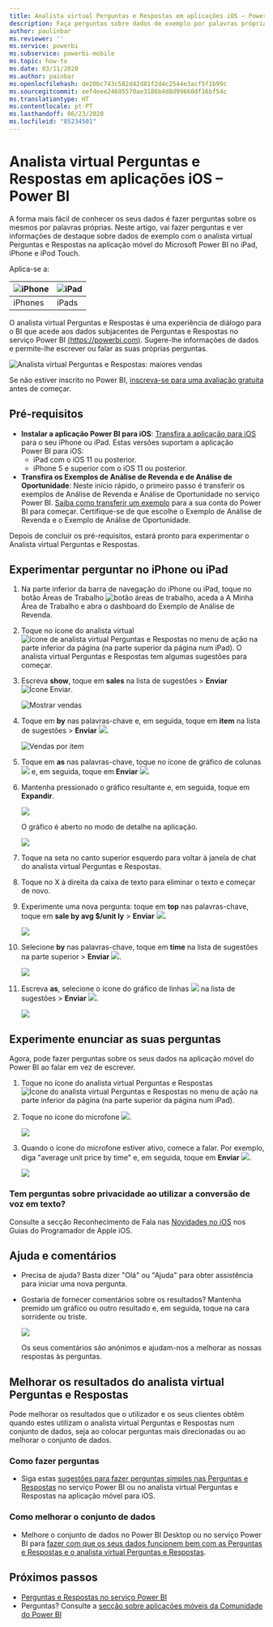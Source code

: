 ```yaml
---
title: Analista virtual Perguntas e Respostas em aplicações iOS – Power BI
description: Faça perguntas sobre dados de exemplo por palavras próprias com o analista virtual Perguntas e Respostas na aplicação móvel Power BI no seu dispositivo iOS.
author: paulinbar
ms.reviewer: ''
ms.service: powerbi
ms.subservice: powerbi-mobile
ms.topic: how-to
ms.date: 03/11/2020
ms.author: painbar
ms.openlocfilehash: de20bc743c582d42d81f2d4c2544e3acf5f1b99c
ms.sourcegitcommit: eef4eee24695570ae3186b4d8d99660df16bf54c
ms.translationtype: HT
ms.contentlocale: pt-PT
ms.lasthandoff: 06/23/2020
ms.locfileid: "85234501"
---
```

# <a name="qa-virtual-analyst-in-ios-apps---power-bi"></a>Analista virtual Perguntas e Respostas em aplicações iOS – Power BI

A forma mais fácil de conhecer os seus dados é fazer perguntas sobre os mesmos por palavras próprias. Neste artigo, vai fazer perguntas e ver informações de destaque sobre dados de exemplo com o analista virtual Perguntas e Respostas na aplicação móvel do Microsoft Power BI no iPad, iPhone e iPod Touch. 

Aplica-se a:

| ![iPhone](./media/mobile-apps-ios-qna/iphone-logo-50-px.png) | ![iPad](./media/mobile-apps-ios-qna/ipad-logo-50-px.png) |
|:--- |:--- |
| iPhones |iPads |

O analista virtual Perguntas e Respostas é uma experiência de diálogo para o BI que acede aos dados subjacentes de Perguntas e Respostas no serviço Power BI [(https://powerbi.com)](https://powerbi.com). Sugere-lhe informações de dados e permite-lhe escrever ou falar as suas próprias perguntas.

![Analista virtual Perguntas e Respostas: maiores vendas](./media/mobile-apps-ios-qna/power-bi-ios-q-n-a-top-sale-intro.png)

Se não estiver inscrito no Power BI, [inscreva-se para uma avaliação gratuita](https://app.powerbi.com/signupredirect?pbi_source=web) antes de começar.

## <a name="prerequisites"></a>Pré-requisitos

* **Instalar a aplicação Power BI para iOS**: [Transfira a aplicação para iOS](https://go.microsoft.com/fwlink/?LinkId=522062) para o seu iPhone ou iPad.
Estas versões suportam a aplicação Power BI para iOS:
    * iPad com o iOS 11 ou posterior.
    * iPhone 5 e superior com o iOS 11 ou posterior.
* **Transfira os Exemplos de Análise de Revenda e de Análise de Oportunidade**: Neste início rápido, o primeiro passo é transferir os exemplos de Análise de Revenda e Análise de Oportunidade no serviço Power BI. [Saiba como transferir um exemplo](./mobile-apps-download-samples.md) para a sua conta do Power BI para começar. Certifique-se de que escolhe o Exemplo de Análise de Revenda e o Exemplo de Análise de Oportunidade.

Depois de concluir os pré-requisitos, estará pronto para experimentar o Analista virtual Perguntas e Respostas.

## <a name="try-asking-questions-on-your-iphone-or-ipad"></a>Experimentar perguntar no iPhone ou iPad
1. Na parte inferior da barra de navegação do iPhone ou iPad, toque no botão Áreas de Trabalho ![botão áreas de trabalho](./media/mobile-apps-ios-qna/power-bi-iphone-workspaces-button.png), aceda a A Minha Área de Trabalho e abra o dashboard do Exemplo de Análise de Revenda.

2. Toque no ícone do analista virtual ![ícone de analista virtual Perguntas e Respostas](././media/mobile-apps-ios-qna/power-bi-ios-q-n-a-icon.png) no menu de ação na parte inferior da página (na parte superior da página num iPad).
     O analista virtual Perguntas e Respostas tem algumas sugestões para começar.
3. Escreva **show**, toque em **sales** na lista de sugestões > **Enviar** ![Ícone Enviar](./media/mobile-apps-ios-qna/power-bi-ios-qna-send-icon.png).

    ![Mostrar vendas](./media/mobile-apps-ios-qna/power-bi-ios-q-n-a-show-sales.png)
4. Toque em **by** nas palavras-chave e, em seguida, toque em **item** na lista de sugestões > **Enviar** ![](./media/mobile-apps-ios-qna/power-bi-ios-qna-send-icon.png).

    ![Vendas por item](./media/mobile-apps-ios-qna/power-bi-ios-q-n-a-sale-by-item.png)
5. Toque em **as** nas palavras-chave, toque no ícone de gráfico de colunas ![](./media/mobile-apps-ios-qna/power-bi-ios-q-n-a-column-chart-icon.png) e, em seguida, toque em **Enviar** ![](./media/mobile-apps-ios-qna/power-bi-ios-qna-send-icon.png).
6. Mantenha pressionado o gráfico resultante e, em seguida, toque em **Expandir**.

    ![](media/mobile-apps-ios-qna/power-bi-ios-q-n-a-tap-expand-feedback.png)

    O gráfico é aberto no modo de detalhe na aplicação.

    ![](media/mobile-apps-ios-qna/power-bi-ios-q-n-a-expanded-chart.png)
7. Toque na seta no canto superior esquerdo para voltar à janela de chat do analista virtual Perguntas e Respostas.
8. Toque no X à direita da caixa de texto para eliminar o texto e começar de novo.
9. Experimente uma nova pergunta: toque em **top** nas palavras-chave, toque em **sale by avg $/unit ly** > **Enviar** ![](./media/mobile-apps-ios-qna/power-bi-ios-qna-send-icon.png).

    ![](media/mobile-apps-ios-qna/power-bi-ios-q-n-a-top-sale-2.png)
10. Selecione **by** nas palavras-chave, toque em **time** na lista de sugestões na parte superior > **Enviar** ![](./media/mobile-apps-ios-qna/power-bi-ios-qna-send-icon.png).

     ![](media/mobile-apps-ios-qna/power-bi-ios-q-n-a-top-sale-by-time.png)
11. Escreva **as**, selecione o ícone do gráfico de linhas ![](./media/mobile-apps-ios-qna/power-bi-ios-q-n-a-line-chart-icon.png) na lista de sugestões > **Enviar** ![](./media/mobile-apps-ios-qna/power-bi-ios-qna-send-icon.png).

    ![](media/mobile-apps-ios-qna/power-bi-ios-q-n-a-top-sale-as-line.png)

## <a name="try-saying-your-questions"></a>Experimente enunciar as suas perguntas
Agora, pode fazer perguntas sobre os seus dados na aplicação móvel do Power BI ao falar em vez de escrever.

1. Toque no ícone do analista virtual Perguntas e Respostas ![Ícone do analista virtual Perguntas e Respostas](././media/mobile-apps-ios-qna/power-bi-ios-q-n-a-icon.png) no menu de ação na parte inferior da página (na parte superior da página num iPad).
2. Toque no ícone do microfone ![](media/mobile-apps-ios-qna/power-bi-ios-qna-mic-icon.png).

    ![](media/mobile-apps-ios-qna/power-bi-ios-qna-mic-on.png)

1. Quando o ícone do microfone estiver ativo, comece a falar. Por exemplo, diga "average unit price by time" e, em seguida, toque em **Enviar** ![](./media/mobile-apps-ios-qna/power-bi-ios-qna-send-icon.png).

    ![](media/mobile-apps-ios-qna/power-bi-ios-qna-speech-complete.png)

### <a name="questions-about-privacy-when-using-speech-to-text"></a>Tem perguntas sobre privacidade ao utilizar a conversão de voz em texto?
Consulte a secção Reconhecimento de Fala nas [Novidades no iOS](https://go.microsoft.com/fwlink/?linkid=845624) nos Guias do Programador de Apple iOS.

## <a name="help-and-feedback"></a>Ajuda e comentários
* Precisa de ajuda? Basta dizer "Olá" ou "Ajuda" para obter assistência para iniciar uma nova pergunta.
* Gostaria de fornecer comentários sobre os resultados? Mantenha premido um gráfico ou outro resultado e, em seguida, toque na cara sorridente ou triste.

    ![](media/mobile-apps-ios-qna/power-bi-ios-q-n-a-tap-feedback.png)

    Os seus comentários são anónimos e ajudam-nos a melhorar as nossas respostas às perguntas.

## <a name="enhance-your-qa-virtual-analyst-results"></a>Melhorar os resultados do analista virtual Perguntas e Respostas
Pode melhorar os resultados que o utilizador e os seus clientes obtêm quando estes utilizam o analista virtual Perguntas e Respostas num conjunto de dados, seja ao colocar perguntas mais direcionadas ou ao melhorar o conjunto de dados.

### <a name="how-to-ask-questions"></a>Como fazer perguntas
* Siga estas [sugestões para fazer perguntas simples nas Perguntas e Respostas](../end-user-q-and-a-tips.md) no serviço Power BI ou no analista virtual Perguntas e Respostas na aplicação móvel para iOS.

### <a name="how-to-enhance-the-dataset"></a>Como melhorar o conjunto de dados
* Melhore o conjunto de dados no Power BI Desktop ou no serviço Power BI para [fazer com que os seus dados funcionem bem com as Perguntas e Respostas e o analista virtual Perguntas e Respostas](../../create-reports/service-prepare-data-for-q-and-a.md).

## <a name="next-steps"></a>Próximos passos
* [Perguntas e Respostas no serviço Power BI](../end-user-q-and-a.md)
* Perguntas? Consulte a [secção sobre aplicações móveis da Comunidade do Power BI](https://go.microsoft.com/fwlink/?linkid=839277)

